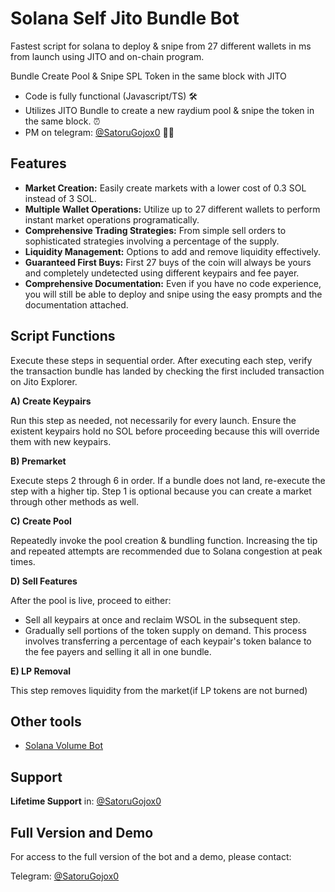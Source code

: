 # Solana Self Jito Bundle Bot

Fastest script for solana to deploy & snipe from 27 different wallets in ms from launch using JITO and on-chain program. 

Bundle Create Pool & Snipe SPL Token in the same block with JITO

* Code is fully functional (Javascript/TS) 🛠️
* Utilizes JITO Bundle to create a new raydium pool & snipe the token in the same block. ⏰
* PM on telegram: [@SatoruGojox0](https://t.me/SatoruGojox0) 🧑‍💻

## Features

* **Market Creation:** Easily create markets with a lower cost of 0.3 SOL instead of 3 SOL.
* **Multiple Wallet Operations:** Utilize up to 27 different wallets to perform instant market operations programatically.
* **Comprehensive Trading Strategies:** From simple sell orders to sophisticated strategies involving a percentage of the supply.
* **Liquidity Management:** Options to add and remove liquidity effectively.
* **Guaranteed First Buys:** First 27 buys of the coin will always be yours and completely undetected using different keypairs and fee payer.
* **Comprehensive Documentation:** Even if you have no code experience, you will still be able to deploy and snipe using the easy prompts and the documentation attached.

## Script Functions

Execute these steps in sequential order. After executing each step, verify the transaction bundle has landed by checking the first included transaction on Jito Explorer.

**A) Create Keypairs**

Run this step as needed, not necessarily for every launch. Ensure the existent keypairs hold no SOL before proceeding because this will override them with new keypairs.

**B) Premarket**

Execute steps 2 through 6 in order. If a bundle does not land, re-execute the step with a higher tip. Step 1 is optional because you can create a market through other methods as well.

**C) Create Pool**

Repeatedly invoke the pool creation & bundling function. Increasing the tip and repeated attempts are recommended due to Solana congestion at peak times.

**D) Sell Features**

After the pool is live, proceed to either:

* Sell all keypairs at once and reclaim WSOL in the subsequent step.
* Gradually sell portions of the token supply on demand. This process involves transferring a percentage of each keypair's token balance to the fee payers and selling it all in one bundle.

**E) LP Removal**

This step removes liquidity from the market(if LP tokens are not burned)

## Other tools

* [Solana Volume Bot](https://github.com/valerianonocilla/Volume-Bot-Solana/)


## Support

**Lifetime Support** in: [@SatoruGojox0](https://t.me/SatoruGojox0)


## Full Version and Demo

For access to the full version of the bot and a demo, please contact:

Telegram: [@SatoruGojox0](https://t.me/SatoruGojox0)
